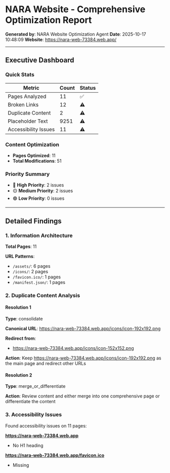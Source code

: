# NARA Website - Comprehensive Optimization Report

**Generated by**: NARA Website Optimization Agent
**Date**: 2025-10-17 10:48:09
**Website**: https://nara-web-73384.web.app/

---

## Executive Dashboard

### Quick Stats

| Metric | Count | Status |
|--------|-------|--------|
| Pages Analyzed | 11 | ✅ |
| Broken Links | 12 | ⚠️ |
| Duplicate Content | 2 | ⚠️ |
| Placeholder Text | 9251 | ⚠️ |
| Accessibility Issues | 11 | ⚠️ |

### Content Optimization

- **Pages Optimized**: 11
- **Total Modifications**: 51

### Priority Summary

- 🔴 **High Priority**: 2 issues
- 🟡 **Medium Priority**: 2 issues
- 🟢 **Low Priority**: 0 issues

---

## Detailed Findings

### 1. Information Architecture

**Total Pages**: 11

**URL Patterns**:
- `/assets/`: 6 pages
- `/icons/`: 2 pages
- `/favicon.ico/`: 1 pages
- `/manifest.json/`: 1 pages

### 2. Duplicate Content Analysis

#### Resolution 1

**Type**: consolidate

**Canonical URL**: https://nara-web-73384.web.app/icons/icon-192x192.png

**Redirect from**:
- https://nara-web-73384.web.app/icons/icon-152x152.png

**Action**: Keep https://nara-web-73384.web.app/icons/icon-192x192.png as the main page and redirect other URLs

#### Resolution 2

**Type**: merge_or_differentiate

**Action**: Review content and either merge into one comprehensive page or differentiate the content

### 3. Accessibility Issues

Found accessibility issues on 11 pages:

**https://nara-web-73384.web.app**
  - No H1 heading

**https://nara-web-73384.web.app/favicon.ico**
  - Missing <title> tag
  - Missing meta description
  - No H1 heading

**https://nara-web-73384.web.app/icons/icon-192x192.png**
  - Missing <title> tag
  - Missing meta description
  - No H1 heading

**https://nara-web-73384.web.app/icons/icon-152x152.png**
  - Missing <title> tag
  - Missing meta description
  - No H1 heading

**https://nara-web-73384.web.app/manifest.json**
  - Missing <title> tag
  - Missing meta description
  - No H1 heading

**https://nara-web-73384.web.app/assets/js/react-vendor-BZvZzUBv.js**
  - Missing <title> tag
  - Missing meta description
  - No H1 heading

**https://nara-web-73384.web.app/assets/js/3d-vendor-rl-uklMK.js**
  - Missing <title> tag
  - Missing meta description
  - No H1 heading

**https://nara-web-73384.web.app/assets/js/ui-vendor-Btu5HsRv.js**
  - Missing <title> tag
  - Missing meta description
  - No H1 heading

**https://nara-web-73384.web.app/assets/js/charts-vendor-CJ0RyhrE.js**
  - Missing <title> tag
  - Missing meta description
  - No H1 heading

**https://nara-web-73384.web.app/assets/js/firebase-vendor-Du0TOOZz.js**
  - Missing <title> tag
  - Missing meta description
  - No H1 heading

### 4. Content Optimization Recommendations

#### Heading Hierarchy

Found 11 instances:

- **Issue**: No H1 heading found
  - **Recommendation**: Add an H1 heading at the top of the page content
- **Issue**: No H1 heading found
  - **Recommendation**: Add an H1 heading at the top of the page content
- **Issue**: No H1 heading found
  - **Recommendation**: Add an H1 heading at the top of the page content
- **Issue**: No H1 heading found
  - **Recommendation**: Add an H1 heading at the top of the page content
- **Issue**: No H1 heading found
  - **Recommendation**: Add an H1 heading at the top of the page content

#### Semantic Html

Found 33 instances:

- **Issue**: No <main> tag found
  - **Recommendation**: Wrap main content in <main> tag
- **Issue**: No <header> tag found
  - **Recommendation**: Wrap site header in <header> tag
- **Issue**: No <footer> tag found
  - **Recommendation**: Wrap site footer in <footer> tag
- **Issue**: No <main> tag found
  - **Recommendation**: Wrap main content in <main> tag
- **Issue**: No <header> tag found
  - **Recommendation**: Wrap site header in <header> tag

#### Code Cleanup

Found 7 instances:

- **Issue**: Removed 6 HTML comments
  - **Recommendation**: Comments removed for cleaner code
- **Issue**: Found 38 empty tags
  - **Recommendation**: Remove empty tags that serve no purpose
- **Issue**: Removed 1 HTML comments
  - **Recommendation**: Comments removed for cleaner code
- **Issue**: Removed 2 HTML comments
  - **Recommendation**: Comments removed for cleaner code
- **Issue**: Removed 2 HTML comments
  - **Recommendation**: Comments removed for cleaner code

---

## Optimization Roadmap

### Phase 1: Critical Fixes (Week 1)

**Priority**: 🔴 High

- [ ] Fix broken links (internal and external)
- [ ] Add alt text to all images
- [ ] Fix heading hierarchy (ensure single H1 per page)
- [ ] Set up 301 redirects for duplicate pages
- [ ] Add missing meta descriptions

### Phase 2: Content Consolidation (Week 2-3)

**Priority**: 🟡 Medium

- [ ] Review and consolidate duplicate content
- [ ] Update all internal links to canonical URLs
- [ ] Replace placeholder text with real content
- [ ] Restructure navigation based on proposed IA
- [ ] Implement consistent navigation across all pages

### Phase 3: Enhancement (Week 4+)

**Priority**: 🟢 Low

- [ ] Improve semantic HTML structure
- [ ] Clean up commented code
- [ ] Optimize page load times
- [ ] Add ARIA labels where needed
- [ ] Implement schema markup
- [ ] Set up automated testing

### Success Metrics

Track these metrics to measure optimization success:

1. **Accessibility Score**: Target WCAG 2.1 AA compliance
2. **Broken Links**: Reduce to 0
3. **Duplicate Content**: Reduce to 0
4. **Page Load Time**: < 3 seconds
5. **SEO Score**: > 90/100
6. **User Navigation Time**: Measure before/after

---

